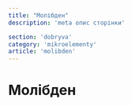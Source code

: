 ```yaml
---
title: "Молібден"
description: 'meta опис сторінки'

section: 'dobryva'
category: 'mikroelementy'
article: 'molibden'
---
```


# Молібден
